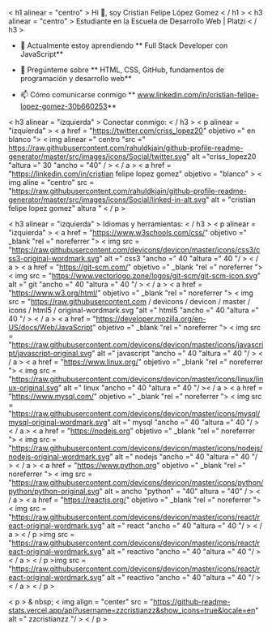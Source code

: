< h1 alinear = "centro" > Hi 👋, soy Cristian Felipe López Gomez < / h1 >
< h3 alinear = "centro" > Estudiante en la Escuela de Desarrollo Web | Platzi < / h3 >

- 🌱 Actualmente estoy aprendiendo ** Full Stack Developer con JavaScript**

- 💬 Pregúnteme sobre ** HTML, CSS, GitHub, fundamentos de programación y desarrollo web**

- 📫 Cómo comunicarse conmigo ** www.linkedin.com/in/cristian-felipe-lopez-gomez-30b660253**

< h3 alinear = "izquierda" > Conectar conmigo: < / h3 >
< p alinear = "izquierda" >
< a href = "https://twitter.com/criss_lopez20" objetivo =" en blanco "> < img alinear =" centro "src =" https://raw.githubusercontent.com/rahuldkjain/github-profile-readme-generator/master/src/images/icons/Social/twitter.svg" alt ="criss_lopez20 "altura =" 30 "ancho = "40" / > < / a >
< a href = "https://linkedin.com/in/cristian felipe lopez gomez" objetivo = "blanco" > < img aline = "centro" src = "https://raw.githubusercontent.com/rahuldkjain/github-profile-readme-generator/master/src/images/icons/Social/linked-in-alt.svg" alt = "cristian felipe lopez gomez" altura "
< / p >

< h3 alinear = "izquierda" > Idiomas y herramientas: < / h3 >
< p alinear = "izquierda" > < a href = "https://www.w3schools.com/css/" objetivo =" _blank "rel =" noreferrer "> < img src = "https://raw.githubusercontent.com/devicons/devicon/master/icons/css3/css3-original-wordmark.svg" alt =" css3 "ancho =" 40 "altura =" 40 "/ > < / a > < a href = "https://git-scm.com/" objetivo =" _blank "rel =" noreferrer "> < img src = "https://www.vectorlogo.zone/logos/git-scm/git-scm-icon.svg" alt =" git "ancho =" 40 "altura =" 40 "/ > < / a > < a href = "https://www.w3.org/html/" objetivo =" _blank "rel =" noreferrer "> < img src = "https://raw.githubusercontent.com / devicons / devicon / master / icons / html5 / original-wordmark.svg "alt =" html5 "ancho =" 40 "altura =" 40 "/ > < / a > < a href = "https://developer.mozilla.org/en-US/docs/Web/JavaScript" objetivo =" _blank "rel =" noreferrer "> < img src = "https://raw.githubusercontent.com/devicons/devicon/master/icons/javascript/javascript-original.svg" alt =" javascript "ancho =" 40 "altura =" 40 "/ > < / a > < a href = "https://www.linux.org/" objetivo =" _blank "rel =" noreferrer "> < img src = "https://raw.githubusercontent.com/devicons/devicon/master/icons/linux/linux-original.svg" alt =" linux "ancho =" 40 "altura =" 40 "/ >< / a > < a href = "https://www.mysql.com/" objetivo =" _blank "rel =" noreferrer "> < img src = "https://raw.githubusercontent.com/devicons/devicon/master/icons/mysql/mysql-original-wordmark.svg" alt =" mysql "ancho =" 40 "altura =" 40 "/ > < / a > < a href = "https://nodejs.org" objetivo =" _blank "rel =" noreferrer "> < img src = "https://raw.githubusercontent.com/devicons/devicon/master/icons/nodejs/nodejs-original-wordmark.svg" alt =" nodejs "ancho =" 40 "altura =" 40 "/ > < / a > < a href = "https://www.python.org" objetivo =" _blank "rel =" noreferrer "> < img src = "https://raw.githubusercontent.com/devicons/devicon/master/icons/python/python/python-original.svg" alt = ancho "python" = "40" altura = "40" / > < / a > < a href = "https://reactjs.org/" objetivo =" _blank "rel =" noreferrer "> < img src = "https://raw.githubusercontent.com/devicons/devicon/master/icons/react/react-original-wordmark.svg" alt =" react "ancho =" 40 "altura =" 40 "/ > < / a > < / p >img src = "https://raw.githubusercontent.com/devicons/devicon/master/icons/react/react-original-wordmark.svg" alt =" reactivo "ancho =" 40 "altura =" 40 "/ > < / a > < / p >img src = "https://raw.githubusercontent.com/devicons/devicon/master/icons/react/react-original-wordmark.svg" alt =" reactivo "ancho =" 40 "altura =" 40 "/ > < / a > < / p >

< p > & nbsp; < img align = "center" src = "https://github-readme-stats.vercel.app/api?username=zzcristianzz&show_icons=true&locale=en" alt =" zzcristianzz "/ > < / p >
